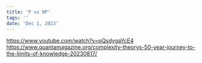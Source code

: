 ```yaml
---
title: 'P vs NP'
tags: ''
date: 'Dec 1, 2023'
---
```


https://www.youtube.com/watch?v=pQsdygaYcE4
https://www.quantamagazine.org/complexity-theorys-50-year-journey-to-the-limits-of-knowledge-20230817/